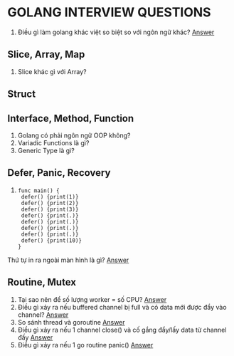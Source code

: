 # GOLANG INTERVIEW QUESTIONS

1. Điều gì làm golang khác việt so biệt so với ngôn ngữ khác? [Answer](./answer.md#common_1)

## Slice, Array, Map
1. Slice khác gì với Array?

## Struct

## Interface, Method, Function
1. Golang có phải ngôn ngữ OOP không?
2. Variadic Functions là gì?
3. Generic Type là gì?
## Defer, Panic, Recovery
1. ```
   func main() {
    defer() {print(1)}
    defer() {print(2)}
    defer() {print(3)}
    defer() {print(.)}
    defer() {print(.)}
    defer() {print(.)}
    defer() {print(.)}
    defer() {print(10)}
   }
   ```
Thứ tự in ra ngoài màn hình là gì? [Answer](./answer.md#defer_panice_recovery_1)

## Routine, Mutex
1. Tại sao nên để số lượng worker = số CPU? [Answer](./answer.md#routine_mutex_1)
2. Điều gì xảy ra nếu buffered channel bị full và có data mới được đẩy vào channel? [Answer](./answer.md#routine_mutex_2)
3. So sánh thread và goroutine [Answer](./answer.md#routine_mutex_3)
4. Điều gì xảy ra nếu 1 channel close() và cố gắng đẩy/lấy data từ channel đấy [Answer](./answer.md#routine_mutex_4)
5. Điều gì xảy ra nếu 1 go routine panic() [Answer](./answer.md#routine_mutex_5)
